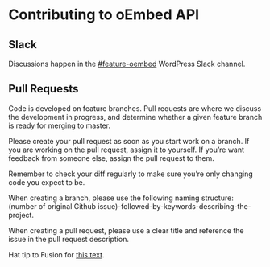 # Contributing to oEmbed API

## Slack

Discussions happen in the [#feature-oembed](https://wordpress.slack.com/messages/feature-oembed/) WordPress Slack channel.

## Pull Requests

Code is developed on feature branches. Pull requests are where we discuss the development in progress, and determine whether a given feature branch is ready for merging to master.

Please create your pull request as soon as you start work on a branch. If you are working on the pull request, assign it to yourself. If you’re want feedback from someone else, assign the pull request to them.

Remember to check your diff regularly to make sure you’re only changing code you expect to be.

When creating a branch, please use the following naming structure: (number of original Github issue)-followed-by-keywords-describing-the-project.

When creating a pull request, please use a clear title and reference the issue in the pull request description.

Hat tip to Fusion for [this text](https://github.com/fusioneng/tech-docs/blob/master/tools/github.md#pull-requests).
